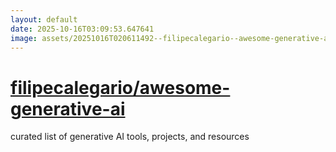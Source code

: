 ```yaml
---
layout: default
date: 2025-10-16T03:09:53.647641
image: assets/20251016T020611492--filipecalegario--awesome-generative-ai--20251016T023928657--cropped.png
---
```


# [filipecalegario/awesome-generative-ai](https://github.com/filipecalegario/awesome-generative-ai)

curated list of generative AI tools, projects, and resources
